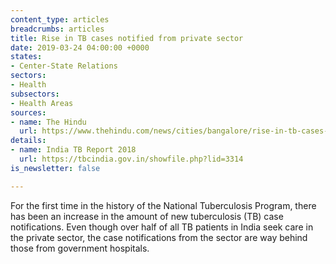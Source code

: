 ```yaml
---
content_type: articles
breadcrumbs: articles
title: Rise in TB cases notified from private sector
date: 2019-03-24 04:00:00 +0000
states:
- Center-State Relations
sectors:
- Health
subsectors:
- Health Areas
sources:
- name: The Hindu
  url: https://www.thehindu.com/news/cities/bangalore/rise-in-tb-cases-notified-from-private-sector/article26622394.ece
details:
- name: India TB Report 2018
  url: https://tbcindia.gov.in/showfile.php?lid=3314
is_newsletter: false

---
```

For the first time in the history of the National Tuberculosis Program, there has been an increase in the amount of new tuberculosis (TB) case notifications. Even though over half of all TB patients in India seek care in the private sector, the case notifications from the sector are way behind those from government hospitals.
